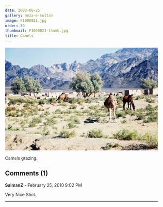 ```yaml
---
date: 2003-06-25
gallery: neza-e-sultan
image: F1000021.jpg
order: 39
thumbnail: F1000021-thumb.jpg
title: Camels
---
```


![Camels](./F1000021.jpg)

Camels grazing.

<div id="comments">

## Comments (1)

**SalmanZ** - February 25, 2010  9:02 PM

Very Nice Shot.

---

</div>
